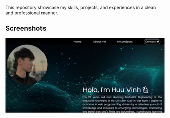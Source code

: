 This repository showcase my skills, projects, and experiences in a clean and professional manner.
## Screenshots
![My Logo](https://github.com/HuuVinh0901/My-Portfolio/blob/main/view.PNG)
